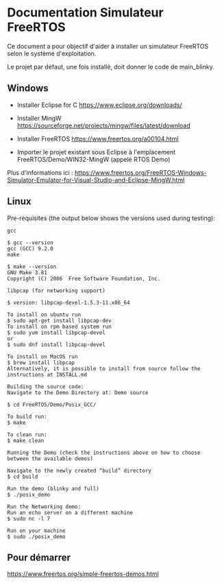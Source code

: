 # Documentation Simulateur FreeRTOS

Ce document a pour objectif d'aider à installer un simulateur FreeRTOS selon le système d'exploitation.

Le projet par défaut, une fois installé, doit donner le code de main_blinky.

## Windows

- Installer Eclipse for C https://www.eclipse.org/downloads/

- Installer MingW https://sourceforge.net/projects/mingw/files/latest/download

- Installer FreeRTOS https://www.freertos.org/a00104.html

- Importer le projet existant sous Eclipse à l'emplacement FreeRTOS/Demo/WIN32-MingW (appelé RTOS Demo)

Plus d'informations ici :
https://www.freertos.org/FreeRTOS-Windows-Simulator-Emulator-for-Visual-Studio-and-Eclipse-MingW.html

## Linux

Pre-requisites (the output below shows the versions used during testing):
```
gcc

$ gcc --version
gcc (GCC) 9.2.0
make

$ make --version
GNU Make 3.81
Copyright (C) 2006  Free Software Foundation, Inc.

libpcap (for networking support)

$ version: libpcap-devel-1.5.3-11.x86_64

To install on ubuntu run
$ sudo apt-get install libpcap-dev
To install on rpm based system run
$ sudo yum install libpcap-devel
or
$ sudo dnf install libpcap-devel

To install on MacOS run
$ brew install libpcap
Alternatively, it is possible to install from source follow the instructions at INSTALL.md

Building the source code:
Navigate to the Demo Directory at: Demo source

$ cd FreeRTOS/Demo/Posix_GCC/

To build run:
$ make

To clean run:
$ make clean

Running the Demo (check the instructions above on how to choose between the available demos)

Navigate to the newly created “build” directory
$ cd build

Run the demo (blinky and full)
$ ./posix_demo

Run the Networking demo:
Run an echo server on a different machine
$ sudo nc -l 7

Run on your machine
$ sudo ./posix_demo
```

## Pour démarrer
https://www.freertos.org/simple-freertos-demos.html
